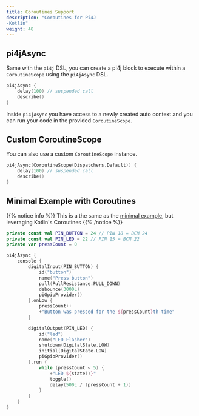```yaml
---
title: Coroutines Support
description: "Coroutines for Pi4J 
-Kotlin"
weight: 48
---
```


## pi4jAsync

Same with the `pi4j` DSL, you can create a pi4j block to execute within a `CoroutineScope` using the `pi4jAsync` DSL.

```kotlin
pi4jAsync {
    delay(100) // suspended call
    describe()
}
```
Inside `pi4jAsync` you have access to a newly created auto context and you can run your code in the provided `CoroutineScope`.

## Custom CoroutineScope
You can also use a custom `CoroutineScope` instance.
```kotlin
pi4jAsync(CoroutineScope(Dispatchers.Default)) {
    delay(100) // suspended call
    describe()
}
```

## Minimal Example with Coroutines
{{% notice info %}}
This is a the same as the [minimal example](/kotlin/minimal-kotlin-example/), but leveraging Kotlin's Coroutines
{{% /notice %}}

``` kotlin
private const val PIN_BUTTON = 24 // PIN 18 = BCM 24
private const val PIN_LED = 22 // PIN 15 = BCM 22
private var pressCount = 0

pi4jAsync {
    console {
        digitalInput(PIN_BUTTON) {
            id("button")
            name("Press button")
            pull(PullResistance.PULL_DOWN)
            debounce(3000L)
            piGpioProvider()
        }.onLow {
            pressCount++
            +"Button was pressed for the ${pressCount}th time"
        }

        digitalOutput(PIN_LED) {
            id("led")
            name("LED Flasher")
            shutdown(DigitalState.LOW)
            initial(DigitalState.LOW)
            piGpioProvider()
        }.run {
            while (pressCount < 5) {
                +"LED ${state()}"
                toggle()
                delay(500L / (pressCount + 1))
            }
        }
    }
}
```
